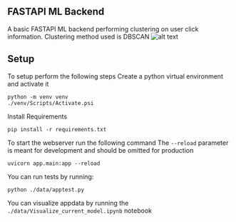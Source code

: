 <!--  -->
## FASTAPI ML Backend
A basic FASTAPI ML backend performing clustering on user click information. Clustering method used is DBSCAN
![alt text](https://github.com/AashayBhupendraDoshi/Python_FASTAPI_ML_test/blob/main/block__diagrm.png)
## Setup
To setup perform the following steps
Create a python virtual environment and activate it
```
python -m venv venv
./venv/Scripts/Activate.psi
```
Install Requirements
```
pip install -r requirements.txt
```

To start the webserver run the following command
The ```--reload``` parameter is meant for development and should be omitted for production
```
uvicorn app.main:app --reload
```

You can run tests by running:
```
python ./data/apptest.py
```
You can visualize appdata by running the ```./data/Visualize_current_model.ipynb``` notebook
